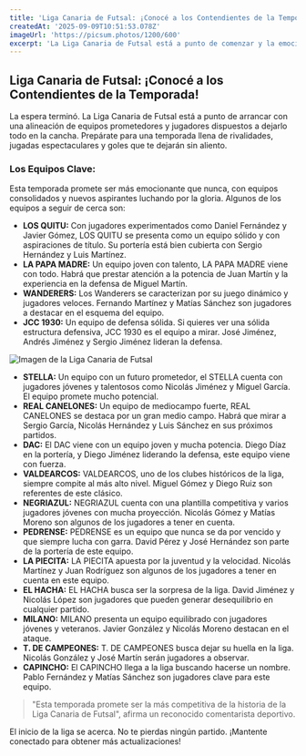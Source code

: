 ```yaml
---
title: 'Liga Canaria de Futsal: ¡Conocé a los Contendientes de la Temporada!'
createdAt: '2025-09-09T10:51:53.078Z'
imageUrl: 'https://picsum.photos/1200/600'
excerpt: 'La Liga Canaria de Futsal está a punto de comenzar y la emoción es palpable.  En este artículo, te presentamos a los equipos participantes y sus jugadores clave, para que estés listo para disfrutar de la acción. ¡Prepárate para una temporada llena de goles y adrenalina!'
---
```

## Liga Canaria de Futsal: ¡Conocé a los Contendientes de la Temporada!

La espera terminó. La Liga Canaria de Futsal está a punto de arrancar con una alineación de equipos prometedores y jugadores dispuestos a dejarlo todo en la cancha.  Prepárate para una temporada llena de rivalidades, jugadas espectaculares y goles que te dejarán sin aliento.

### Los Equipos Clave:

Esta temporada promete ser más emocionante que nunca, con equipos consolidados y nuevos aspirantes luchando por la gloria.  Algunos de los equipos a seguir de cerca son:

* **LOS QUITU:** Con jugadores experimentados como Daniel Fernández y Javier Gómez, LOS QUITU se presenta como un equipo sólido y con aspiraciones de título.  Su portería está bien cubierta con Sergio Hernández y Luis Martínez.
* **LA PAPA MADRE:**  Un equipo joven con talento, LA PAPA MADRE viene con todo.  Habrá que prestar atención a la potencia de Juan Martín y la experiencia en la defensa de Miguel Martín. 
* **WANDERERS:** Los Wanderers se caracterizan por su juego dinámico y jugadores veloces.  Fernando Martínez y Matías Sánchez son jugadores a destacar en el esquema del equipo.
* **JCC 1930:** Un equipo de defensa sólida.  Si quieres ver una sólida estructura defensiva, JCC 1930 es el equipo a mirar.  José Jiménez, Andrés Jiménez y Sergio Jiménez lideran la defensa.

![Imagen de la Liga Canaria de Futsal](https://picsum.photos/800/400)

* **STELLA:** Un equipo con un futuro prometedor, el STELLA cuenta con jugadores jóvenes y talentosos como Nicolás Jiménez y Miguel García.  El equipo promete mucho potencial.
* **REAL CANELONES:** Un equipo de mediocampo fuerte, REAL CANELONES se destaca por un gran medio campo.  Habrá que mirar a Sergio García, Nicolás Hernández y Luis Sánchez en sus próximos partidos. 
* **DAC:** El DAC viene con un equipo joven y mucha potencia.  Diego Díaz en la portería, y Diego Jiménez liderando la defensa, este equipo viene con fuerza.
* **VALDEARCOS:**  VALDEARCOS, uno de los clubes históricos de la liga, siempre compite al más alto nivel.  Miguel Gómez y Diego Ruiz son referentes de este clásico. 
* **NEGRIAZUL:**  NEGRIAZUL cuenta con una plantilla competitiva y varios jugadores jóvenes con mucha proyección. Nicolás Gómez y Matías Moreno son algunos de los jugadores a tener en cuenta. 
* **PEDRENSE:**  PEDRENSE es un equipo que nunca se da por vencido y que siempre lucha con garra.  David Pérez y José Hernández son parte de la portería de este equipo.
* **LA PIECITA:** LA PIECITA apuesta por la juventud y la velocidad. Nicolás Martínez y Juan Rodríguez son algunos de los jugadores a tener en cuenta en este equipo.
* **EL HACHA:** EL HACHA busca ser la sorpresa de la liga. David Jiménez y Nicolás López son jugadores que pueden generar desequilibrio en cualquier partido.
* **MILANO:**  MILANO presenta un equipo equilibrado con jugadores jóvenes y veteranos.  Javier González y Nicolás Moreno destacan en el ataque.
* **T. DE CAMPEONES:**  T. DE CAMPEONES busca dejar su huella en la liga.  Nicolás González y José Martín serán jugadores a observar.
* **CAPINCHO:** El CAPINCHO llega a la liga buscando hacerse un nombre.  Pablo Fernández y Matías Sánchez son jugadores clave para este equipo. 

> "Esta temporada promete ser la más competitiva de la historia de la Liga Canaria de Futsal", afirma un reconocido comentarista deportivo.

El inicio de la liga se acerca.  No te pierdas ningún partido. ¡Mantente conectado para obtener más actualizaciones!
